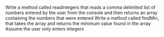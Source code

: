 Write a method called readIntegers that reads a comma delimited list of numbers entered by the user from the console
and then returns an array containing the numbers that were entered
Write a method called findMin, that takes the array and returns the minimum value found in the array
Assume the user only enters integers